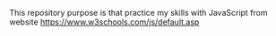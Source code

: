 This repository purpose is that practice my skills with JavaScript from website https://www.w3schools.com/js/default.asp